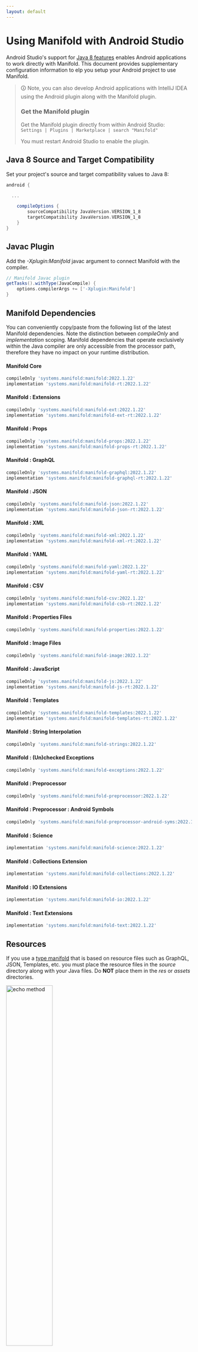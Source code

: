 ```yaml
---
layout: default
---
```


# Using Manifold with Android Studio

Android Studio's support for [Java 8 features](https://developer.android.com/studio/write/java8-support.html) enables
Android applications to work directly with Manifold. This document provides supplementary configuration information to
elp you setup your Android project to use Manifold.

>🛈 Note, you can also develop Android applications with IntelliJ IDEA using the Android plugin along with the Manifold
>plugin. 
>
>### Get the Manifold plugin
>Get the Manifold plugin directly from within Android Studio:
><br>
>`Settings | Plugins | Marketplace | search "Manifold"`
><br>
> 
>You must restart Android Studio to enable the plugin. 
 
## Java 8 Source and Target Compatibility 
Set your project's source and target compatibility values to Java 8:

```groovy
android {

  ...

    compileOptions {
        sourceCompatibility JavaVersion.VERSION_1_8
        targetCompatibility JavaVersion.VERSION_1_8
    }
}
```

## Javac Plugin
Add the *-Xplugin:Manifold* javac argument to connect Manifold with the compiler.

```groovy
// Manifold Javac plugin
getTasks().withType(JavaCompile) {
    options.compilerArgs += ['-Xplugin:Manifold']
}
```    

## Manifold Dependencies
You can conveniently copy/paste from the following list of the latest Manifold dependencies. Note the distinction
between *compileOnly* and *implementation* scoping. Manifold dependencies that operate exclusively within the
Java compiler are only accessible from the processor path, therefore they have no impact on your runtime distribution.

#### Manifold Core
```groovy
compileOnly 'systems.manifold:manifold:2022.1.22'
implementation 'systems.manifold:manifold-rt:2022.1.22'
```
#### Manifold : Extensions
```groovy
compileOnly 'systems.manifold:manifold-ext:2022.1.22'
implementation 'systems.manifold:manifold-ext-rt:2022.1.22'
```
#### Manifold : Props
```groovy
compileOnly 'systems.manifold:manifold-props:2022.1.22'
implementation 'systems.manifold:manifold-props-rt:2022.1.22'
```
#### Manifold : GraphQL
```groovy
compileOnly 'systems.manifold:manifold-graphql:2022.1.22'
implementation 'systems.manifold:manifold-graphql-rt:2022.1.22'
```
#### Manifold : JSON
```groovy
compileOnly 'systems.manifold:manifold-json:2022.1.22'
implementation 'systems.manifold:manifold-json-rt:2022.1.22'
```
#### Manifold : XML
```groovy
compileOnly 'systems.manifold:manifold-xml:2022.1.22'
implementation 'systems.manifold:manifold-xml-rt:2022.1.22'
```
#### Manifold : YAML
```groovy
compileOnly 'systems.manifold:manifold-yaml:2022.1.22'
implementation 'systems.manifold:manifold-yaml-rt:2022.1.22'
```
#### Manifold : CSV
```groovy
compileOnly 'systems.manifold:manifold-csv:2022.1.22'
implementation 'systems.manifold:manifold-csb-rt:2022.1.22'
```
#### Manifold : Properties Files
```groovy
compileOnly 'systems.manifold:manifold-properties:2022.1.22'
```
#### Manifold : Image Files
```groovy
compileOnly 'systems.manifold:manifold-image:2022.1.22'
```
#### Manifold : JavaScript
```groovy
compileOnly 'systems.manifold:manifold-js:2022.1.22'
implementation 'systems.manifold:manifold-js-rt:2022.1.22'
```
#### Manifold : Templates
```groovy
compileOnly 'systems.manifold:manifold-templates:2022.1.22'
implementation 'systems.manifold:manifold-templates-rt:2022.1.22'
```
#### Manifold : String Interpolation
```groovy
compileOnly 'systems.manifold:manifold-strings:2022.1.22'
```
#### Manifold : (Un)checked Exceptions
```groovy
compileOnly 'systems.manifold:manifold-exceptions:2022.1.22'
```
#### Manifold : Preprocessor
```groovy
compileOnly 'systems.manifold:manifold-preprocessor:2022.1.22'
```
#### Manifold : Preprocessor : Android Symbols
```groovy
compileOnly 'systems.manifold:manifold-preprocessor-android-syms:2022.1.22'
```
#### Manifold : Science
```groovy
implementation 'systems.manifold:manifold-science:2022.1.22'
```
#### Manifold : Collections Extension
```groovy
implementation 'systems.manifold:manifold-collections:2022.1.22'
```
#### Manifold : IO Extensions
```groovy
implementation 'systems.manifold:manifold-io:2022.1.22'
```
#### Manifold : Text Extensions
```groovy
implementation 'systems.manifold:manifold-text:2022.1.22'
```

## Resources

If you use a [type manifold](https://github.com/manifold-systems/manifold/tree/master/manifold-core-parent/manifold#the-big-picture)
that is based on resource files such as GraphQL, JSON, Templates, etc. you must place the resource files in the 
*source* directory along with your Java files.  Do **NOT** place them in the *res* or *assets* directories.
 
<p><img src="http://manifold.systems/images/android_resources.png" alt="echo method" width="50%" height="50%"/></p> 

## Preprocessor and build variant symbols

If you use the [preprocessor](https://github.com/manifold-systems/manifold/tree/master/manifold-deps-parent/manifold-preprocessor),
you can directly reference Android build variant symbols with the [manifold-preprocessor-android-syms](https://github.com/manifold-systems/manifold/tree/master/manifold-deps-parent/manifold-preprocessor-android-syms)
dependency.
```java
#if FLAVOR == "paid"
  @Override
  public void specialMethod(Foo foo) {
  ...
  }
#endif
```
build.gradle
```groovy
dependencies {
    ...
    compileOnly 'systems.manifold:manifold-preprocessor:2022.1.22'
    compileOnly 'systems.manifold:manifold-preprocessor-android-syms:2022.1.22'
}
```